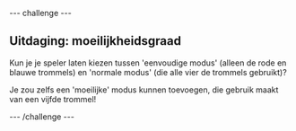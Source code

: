 \--- challenge \---

## Uitdaging: moeilijkheidsgraad

Kun je je speler laten kiezen tussen 'eenvoudige modus' (alleen de rode en blauwe trommels) en 'normale modus' (die alle vier de trommels gebruikt)?

Je zou zelfs een 'moeilijke' modus kunnen toevoegen, die gebruik maakt van een vijfde trommel!

\--- /challenge \---